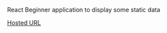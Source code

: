 React Beginner application to display some static data

[Hosted URL](https://books-best-seller.netlify.app/)
